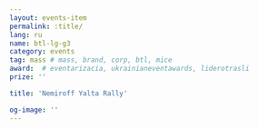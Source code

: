 ```yaml
---
layout: events-item
permalink: :title/
lang: ru
name: btl-lg-g3
category: events
tag: mass # mass, brand, corp, btl, mice
award:  # eventarizacia, ukrainianeventawards, liderotrasli
prize: ''

title: 'Nemiroff Yalta Rally'

og-image: ''
---
```

